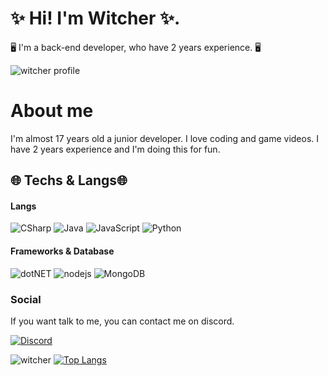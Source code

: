 # ✨ Hi! I'm Witcher ✨.
🖥️ I'm a back-end developer, who have 2 years experience. 🖥️

![witcher profile](https://komarev.com/ghpvc/?username=TheWTCHR&color=blueviolet)

# About me
I'm almost 17 years old a junior developer. I love coding and game videos. I have 2 years experience and I'm doing this for fun.

## 🌐 Techs & Langs🌐
#### Langs
![CSharp](https://img.shields.io/badge/C%23-239120?style=for-the-badge&logo=c-sharp&logoColor=white) ![Java](https://img.shields.io/badge/Java-ED8B00?style=for-the-badge&logo=java&logoColor=white) ![JavaScript](https://img.shields.io/badge/JavaScript-323330?style=for-the-badge&logo=javascript&logoColor=F7DF1E) ![Python](https://img.shields.io/badge/Python-14354C?style=for-the-badge&logo=python&logoColor=white)
#### Frameworks & Database
![dotNET](https://img.shields.io/badge/.NET-512BD4?style=for-the-badge&logo=dotnet&logoColor=white) ![nodejs](https://img.shields.io/badge/Node.js-339933?style=for-the-badge&logo=nodedotjs&logoColor=white) ![MongoDB](https://img.shields.io/badge/MongoDB-4EA94B?style=for-the-badge&logo=mongodb&logoColor=white)

### Social
If you want talk to me, you can contact me on discord.

[![Discord](https://img.shields.io/badge/Discord-7289DA?style=for-the-badge&logo=discord&logoColor=white)](https://discord.com/users/299955838368612353)


![witcher](https://github-readme-stats.vercel.app/api?username=natsusaa&show_icons=true&bg_color=353535&text_color=ABABAB&title_color=BC25E9&icon_color=BC25E9) [![Top Langs](https://github-readme-stats.vercel.app/api/top-langs/?username=natsusaa&layout=compact&bg_color=353535&text_color=ABABAB&title_color=BC25E9&)](https://github.com/natsusaa)

